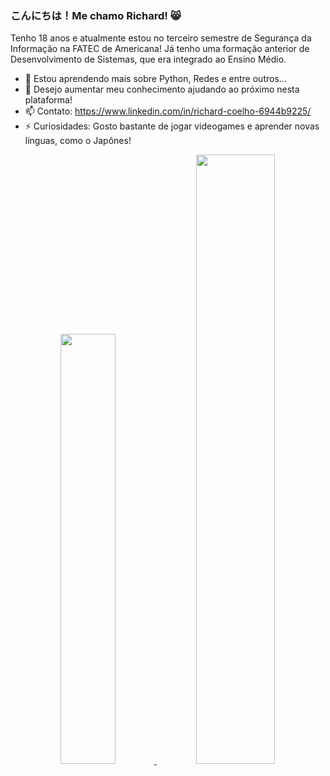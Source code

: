 ### こんにちは！Me chamo Richard! 😸


Tenho 18 anos e atualmente estou no terceiro semestre de Segurança da Informação
na FATEC de Americana! Já tenho uma formação anterior de Desenvolvimento de Sistemas, que era integrado ao
Ensino Médio.

- 🌱 Estou aprendendo mais sobre Python, Redes e entre outros...
- 🤔 Desejo aumentar meu conhecimento ajudando ao próximo nesta plataforma!
- 📫 Contato: <https://www.linkedin.com/in/richard-coelho-6944b9225/>
- ⚡ Curiosidades: Gosto bastante de jogar videogames e aprender novas línguas, como o Japônes!

<div align="center">
  <a href="https://github.com/rafaballerini">
  <img height="42%" src="https://github-readme-stats.vercel.app/api?username=coeelho&show_icons=true&theme=dark&include_all_commits=true&count_private=true"/>
  <img height="50%" src="https://github-readme-stats.vercel.app/api/top-langs/?username=coeelho&layout=compact&langs_count=7&theme=dark"/>
</div>


